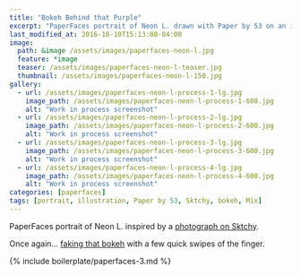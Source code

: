 ```yaml
---
title: "Bokeh Behind that Purple"
excerpt: "PaperFaces portrait of Neon L. drawn with Paper by 53 on an iPad."
last_modified_at: 2016-10-10T15:13:08-04:00
image: 
  path: &image /assets/images/paperfaces-neon-l.jpg 
  feature: *image
  teaser: /assets/images/paperfaces-neon-l-teaser.jpg
  thumbnail: /assets/images/paperfaces-neon-l-150.jpg
gallery:
  - url: /assets/images/paperfaces-neon-l-process-1-lg.jpg
    image_path: /assets/images/paperfaces-neon-l-process-1-600.jpg
    alt: "Work in process screenshot"
  - url: /assets/images/paperfaces-neon-l-process-2-lg.jpg
    image_path: /assets/images/paperfaces-neon-l-process-2-600.jpg
    alt: "Work in process screenshot"
  - url: /assets/images/paperfaces-neon-l-process-3-lg.jpg
    image_path: /assets/images/paperfaces-neon-l-process-3-600.jpg
    alt: "Work in process screenshot"
  - url: /assets/images/paperfaces-neon-l-process-4-lg.jpg
    image_path: /assets/images/paperfaces-neon-l-process-4-600.jpg
    alt: "Work in process screenshot"
categories: [paperfaces]
tags: [portrait, illustration, Paper by 53, Sktchy, bokeh, Mix]
---
```


PaperFaces portrait of Neon L. inspired by a [photograph on Sktchy](http://sktchy.com/iYeI6c ).

Once again... [faking that bokeh](https://mix.fiftythree.com/11098-Michael-Rose/3957855) with a few quick swipes of the finger.

{% include boilerplate/paperfaces-3.md %}
